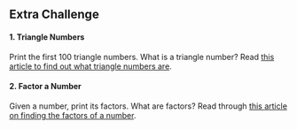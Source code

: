 ## Extra Challenge

#### 1. Triangle Numbers

Print the first 100 triangle numbers. What is a triangle number? Read 
[this article to find out what triangle numbers are](https://www.mathsisfun.com/algebra/triangular-numbers.html).


#### 2. Factor a Number

Given a number, print its factors. What are factors? Read through [this article on finding the factors of a number](https://www.khanacademy.org/math/pre-algebra/factors-multiples/divisibility-and-factors/v/finding-factors-of-a-number
).